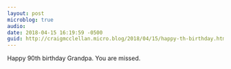 ```yaml
---
layout: post
microblog: true
audio: 
date: 2018-04-15 16:19:59 -0500
guid: http://craigmcclellan.micro.blog/2018/04/15/happy-th-birthday.html
---
```

Happy 90th birthday Grandpa. You are missed.
